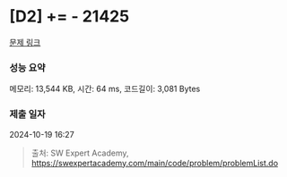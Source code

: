 # [D2] += - 21425 

[문제 링크](https://swexpertacademy.com/main/code/problem/problemDetail.do?contestProbId=AZD8K_UayDoDFAVs) 

### 성능 요약

메모리: 13,544 KB, 시간: 64 ms, 코드길이: 3,081 Bytes

### 제출 일자

2024-10-19 16:27



> 출처: SW Expert Academy, https://swexpertacademy.com/main/code/problem/problemList.do